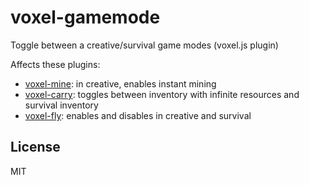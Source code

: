 # voxel-gamemode

Toggle between a creative/survival game modes (voxel.js plugin)

Affects these plugins:

* [voxel-mine](https://github.com/deathcap/voxel-mine): in creative, enables instant mining
* [voxel-carry](https://github.com/deathcap/voxel-carry): toggles between inventory with infinite resources and survival inventory
* [voxel-fly](https://github.com/deathcap/voxel-fly): enables and disables in creative and survival

## License

MIT
